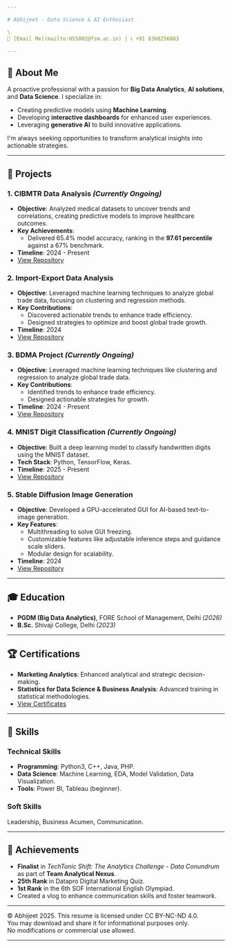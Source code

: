 ```yaml
---

# Abhijeet - Data Science & AI Enthusiast

\
📧 [Email Me](mailto:055002@fsm.ac.in) | 📞 +91 8368256883

---
```


## 🎯 About Me

A proactive professional with a passion for **Big Data Analytics**, **AI solutions**, and **Data Science**. I specialize in:

- Creating predictive models using **Machine Learning**.
- Developing **interactive dashboards** for enhanced user experiences.
- Leveraging **generative AI** to build innovative applications.

I'm always seeking opportunities to transform analytical insights into actionable strategies.

---

## 🚀 Projects

### 1. **CIBMTR Data Analysis** *(Currently Ongoing)*

- **Objective**: Analyzed medical datasets to uncover trends and correlations, creating predictive models to improve healthcare outcomes.
- **Key Achievements**:
  - Delivered 65.4% model accuracy, ranking in the **97.61 percentile** against a 67% benchmark.
- **Timeline**: 2024 - Present
- [View Repository](PLACEHOLDER_FOR_REPO_LINK)

### 2. **Import-Export Data Analysis**

- **Objective**: Leveraged machine learning techniques to analyze global trade data, focusing on clustering and regression methods.
- **Key Contributions**:
  - Discovered actionable trends to enhance trade efficiency.
  - Designed strategies to optimize and boost global trade growth.
- **Timeline**: 2024
- [View Repository](PLACEHOLDER_FOR_REPO_LINK)

### 3. **BDMA Project** *(Currently Ongoing)*

- **Objective**: Leveraged machine learning techniques like clustering and regression to analyze global trade data.
- **Key Contributions**:
  - Identified trends to enhance trade efficiency.
  - Designed actionable strategies for growth.
- **Timeline**: 2024 - Present
- [View Repository](PLACEHOLDER_FOR_REPO_LINK)

### 4. **MNIST Digit Classification** *(Currently Ongoing)*

- **Objective**: Built a deep learning model to classify handwritten digits using the MNIST dataset.
- **Tech Stack**: Python, TensorFlow, Keras.
- **Timeline**: 2025 - Present
- [View Repository](PLACEHOLDER_FOR_REPO_LINK)

### 5. **Stable Diffusion Image Generation**

- **Objective**: Developed a GPU-accelerated GUI for AI-based text-to-image generation.
- **Key Features**:
  - Multithreading to solve GUI freezing.
  - Customizable features like adjustable inference steps and guidance scale sliders.
  - Modular design for scalability.
- **Timeline**: 2024
- [View Repository](PLACEHOLDER_FOR_REPO_LINK)

---

## 🎓 Education

- **PGDM (Big Data Analytics)**, FORE School of Management, Delhi *(2026)*
- **B.Sc.** Shivaji College, Delhi *(2023)*

---

## 🏆 Certifications

- **Marketing Analytics**: Enhanced analytical and strategic decision-making.
- **Statistics for Data Science & Business Analysis**: Advanced training in statistical methodologies.
- [View Certificates](PLACEHOLDER_FOR_CERTIFICATES_LINK)

---

## 🔧 Skills

### **Technical Skills**

- **Programming**: Python3, C++, Java, PHP.
- **Data Science**: Machine Learning, EDA, Model Validation, Data Visualization.
- **Tools**: Power BI, Tableau (beginner).

### **Soft Skills**

Leadership, Business Acumen, Communication.

---

## 🌟 Achievements

- **Finalist** in *TechTonic Shift: The Analytics Challenge - Data Conundrum* as part of **Team Analytical Nexus**.
- **25th Rank** in Datapro Digital Marketing Quiz.
- **1st Rank** in the 6th SOF International English Olympiad.
- Created a vlog to enhance communication skills and foster teamwork.

---

© Abhijeet 2025. This resume is licensed under CC BY-NC-ND 4.0.  
You may download and share it for informational purposes only.  
No modifications or commercial use allowed.  

---
